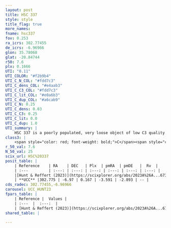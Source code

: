 ```yaml
---
layout: post
title: HSC 337
style: style
title_flag: true
more_names: 
fname: hsc337
fov: 0.253
ra_icrs: 302.77455
de_icrs: -6.96966
glon: 35.78068
glat: -20.84744
r50: 7.6
plx: 0.1666
UTI: "0.11"
UTI_COLOR: "#f2b9b4"
UTI_C_N_COL: "#fdd7c3"
UTI_C_dens_COL: "#e4aab3"
UTI_C_C3_COL: "#fdd7c3"
UTI_C_lit_COL: "#e0a6b3"
UTI_C_dup_COL: "#a6cab9"
UTI_C_N: 0.25
UTI_C_dens: 0.03
UTI_C_C3: 0.25
UTI_C_lit: 0.0
UTI_C_dup: 1.0
UTI_summary: |
    HSC 337 is a poorly populated, very loose object of low C3 quality. It was recently reported in the literature.
class3: |
    <span style="color: red; font-weight: bold;">C</span><span style="color: red; font-weight: bold;">C</span>
r_50_val: 7.6
N_50_val: 25
scix_url: HSC%20337
posit_table: |
    | Reference    | RA    | DEC   | Plx  | pmRA  | pmDE   |  Rv  |
    | :---         | :---: | :---: | :---: | :---: | :---: | :---: |
    |[Hunt & Reffert (2023)](https://scixplorer.org/abs/2023A%26A...673A.114H) | 302.761 | -6.942 | 0.174 | -3.575 | -2.95 | -- |
    | **UCC** |302.775 | -6.97 | 0.167 | -3.591 | -2.893 | -- | 
cds_radec: 302.77455,-6.96966
carousel: UCC_HUNT23
fpars_table: |
    | Reference |  Values |
    | :---  |  :---:  |
    | [Hunt & Reffert (2023)](https://scixplorer.org/abs/2023A%26A...673A.114H) | `AV50=0.148, diffAV50=0.823, MOD50=13.553, logAge50=9.735` |
shared_table: |
    
---
```

